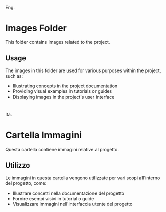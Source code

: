 Eng.
# Images Folder

This folder contains images related to the project.

## Usage

The images in this folder are used for various purposes within the project, such as:

- Illustrating concepts in the project documentation
- Providing visual examples in tutorials or guides
- Displaying images in the project's user interface

#
Ita.
# Cartella Immagini
Questa cartella contiene immagini relative al progetto.

## Utilizzo
Le immagini in questa cartella vengono utilizzate per vari scopi all'interno del progetto, come:

- Illustrare concetti nella documentazione del progetto
- Fornire esempi visivi in tutorial o guide
- Visualizzare immagini nell'interfaccia utente del progetto

